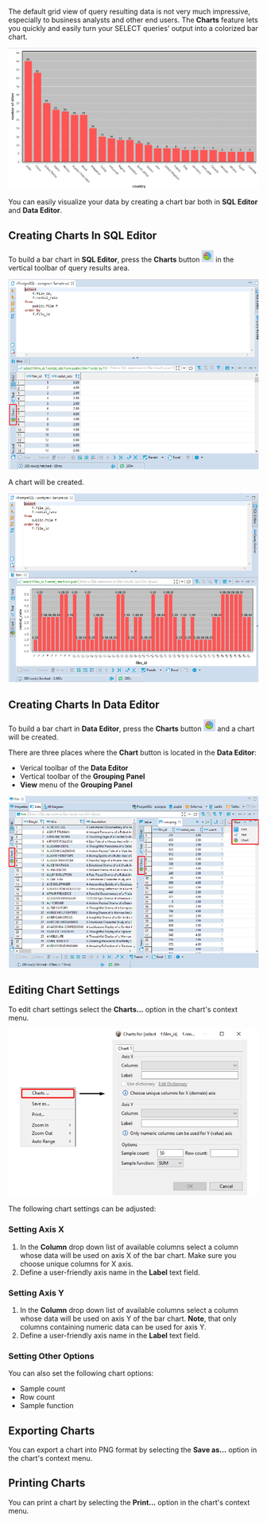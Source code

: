 The default grid view of query resulting data is not very much impressive, especially to business analysts and other end users. The **Charts** feature lets you quickly and easily  turn your SELECT queries' output into a colorized bar chart.

![](images/charts/sample_bar_chart.png)

You can easily visualize your data by creating a chart bar both in **SQL Editor** and **Data Editor**. 

## Creating Charts In SQL Editor

To build a bar chart in **SQL Editor**, press the **Charts** button ![](images/charts/charts_icon.png) in the vertical toolbar of query results area. 

![](images/charts/chart_button_SQLeditor_toolbar.png)

A chart will be created.

![](images/charts/chart_SQLeditor_generated.png)

## Creating Charts In Data Editor

To build a bar chart in **Data Editor**, press the **Charts** button ![](images/charts/charts_icon.png) and a chart will be created.

There are three places where the **Chart** button is located in the **Data Editor**:

* Verical toolbar of the **Data Editor**
* Vertical toolbar of the **Grouping Panel**
* **View** menu of the **Grouping Panel**

![](images/charts/chart_button_DE_locations.png)

## Editing Chart Settings

To edit chart settings select the **Charts...** option in the chart's context menu. 

![](images/charts/charts_context_menu.png)

The following chart settings can be adjusted:

### Setting Axis X
1. In the **Column** drop down list of available columns select a column whose data will be used on axis X of the bar chart. Make sure you choose unique columns for X axis.
2. Define a user-friendly axis name in the **Label** text field.

### Setting Axis Y
1. In the **Column** drop down list of available columns select a column whose data will be used on axis Y of the bar chart. **Note**, that only columns containing numeric data can be used for axis Y. 
2. Define a user-friendly axis name in the **Label** text field.

### Setting Other Options

You can also set the following chart options: 

* Sample count
* Row count
* Sample function

## Exporting Charts 

You can export а chart into PNG format by selecting the **Save as...** option in the chart's context menu.

## Printing Charts 

You can print а chart by selecting the **Print...** option in the chart's context menu.

